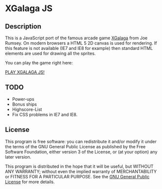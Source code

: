 XGalaga JS
==========

Description
-----------

This is a JavaScript port of the famous arcade game
[XGalaga](http://rumsey.org/xgal.html) from Joe Rumsey.
On modern browsers a HTML 5 2D canvas is used for rendering. If this
feature is not available (IE7 and IE8 for example) then standard HTML
elements are used for drawing all the sprites. 

You can play the game right here:

[PLAY XGALAGA JS!](https://raw.githack.com/aaferrari/xgalaga-js/master/src/main/resources/index.html)


TODO
----

* Power-ups
* Bonus ships
* Highscore-List
* Fix CSS problems in IE7 and IE8.


License
-------

This program is free software: you can redistribute it and/or modify it
under the terms of the GNU General Public License as published by the Free
Software Foundation, either version 3 of the License, or (at your option)
any later version.

This program is distributed in the hope that it will be useful, but WITHOUT
ANY WARRANTY; without even the implied warranty of MERCHANTABILITY or
FITNESS FOR A PARTICULAR PURPOSE.  See the 
[GNU General Public License](http://www.gnu.org/licenses/gpl.html) for
more details.
